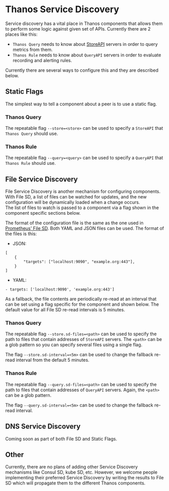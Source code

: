 # Thanos Service Discovery

Service discovery has a vital place in Thanos components that allows them to perform some logic against given set of APIs. 
Currently there are 2 places like this: 
* `Thanos Query` needs to know about [StoreAPI](https://github.com/improbable-eng/thanos/blob/d3fb337da94d11c78151504b1fccb1d7e036f394/pkg/store/storepb/rpc.proto#L14) servers in order to query metrics from them.
* `Thanos Rule` needs to know about `QueryAPI` servers in order to evaluate recording and alerting rules.

Currently there are several ways to configure this and they are described below.

## Static Flags
The simplest way to tell a component about a peer is to use a static flag.

### Thanos Query
The repeatable flag `--store=<store>` can be used to specify a `StoreAPI` that `Thanos Query` should use. 

### Thanos Rule
The repeatable flag `--query=<query>` can be used to specify a `QueryAPI` that `Thanos Rule` should use. 

## File Service Discovery
File Service Discovery is another mechanism for configuring components. With File SD, a 
list of files can be watched for updates, and the new configuration will be dynamically loaded when a change occurs.   
The list of files to watch is passed to a component via a flag shown in the component specific sections below. 

The format of the configuration file is the same as the one used in [Prometheus' File SD](https://prometheus.io/docs/prometheus/latest/configuration/configuration/#file_sd_config).
Both YAML and JSON files can be used. The format of the files is this:

* JSON:
```
[
	{
		"targets": ["localhost:9090", "example.org:443"],
	}
]
```

* YAML:
```
- targets: ['localhost:9090', 'example.org:443']
```

As a fallback, the file contents are periodically re-read at an interval that can be set using a flag specific for the component and shown below.
The default value for all File SD re-read intervals is 5 minutes.

### Thanos Query
The repeatable flag `--store.sd-files=<path>` can be used to specify the path to files that contain addresses of `StoreAPI` servers.
The `<path>` can be a glob pattern so you can specify several files using a single flag. 

The flag `--store.sd-interval=<5m>` can be used to change the fallback re-read interval from the default 5 minutes.

### Thanos Rule
The repeatable flag `--query.sd-files=<path>` can be used to specify the path to files that contain addresses of `QueryAPI` servers.
Again, the `<path>` can be a glob pattern. 

The flag `--query.sd-interval=<5m>` can be used to change the fallback re-read interval.

## DNS Service Discovery
Coming soon as part of both File SD and Static Flags. 

## Other
Currently, there are no plans of adding other Service Discovery mechanisms like Consul SD, kube SD, etc. However, we welcome 
people implementing their preferred Service Discovery by writing the results to File SD which will propagate them to the different Thanos components.